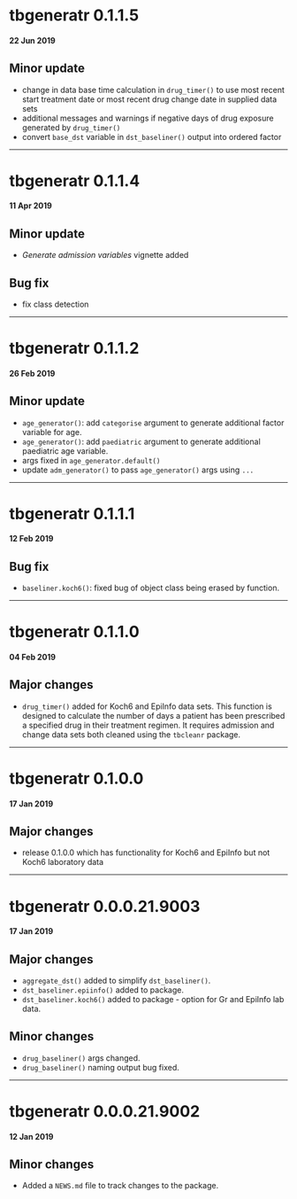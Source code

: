 # tbgeneratr 0.1.1.5
#### 22 Jun 2019
## Minor update
* change in data base time calculation in `drug_timer()` to use most recent start treatment date or most recent drug change date in supplied data sets
* additional messages and warnings if negative days of drug exposure generated by `drug_timer()`
* convert `base_dst` variable in `dst_baseliner()` output into ordered factor

---

# tbgeneratr 0.1.1.4
#### 11 Apr 2019
## Minor update
* *Generate admission variables* vignette added
## Bug fix
* fix class detection 

---

# tbgeneratr 0.1.1.2
#### 26 Feb 2019
## Minor update
* `age_generator()`: add `categorise` argument to generate additional factor variable for age. 
* `age_generator()`: add `paediatric` argument to generate additional paediatric age variable.
* args fixed in `age_generator.default()`
* update `adm_generator()` to pass `age_generator()` args using `...`

---

# tbgeneratr 0.1.1.1
#### 12 Feb 2019
## Bug fix
* `baseliner.koch6()`: fixed bug of object class being erased by function. 

---

# tbgeneratr 0.1.1.0
#### 04 Feb 2019
## Major changes
* `drug_timer()` added for Koch6 and EpiInfo data sets. This function is designed to calculate
the number of days a patient has been prescribed a specified drug in their treatment regimen. It
 requires admission and change data sets both cleaned using the `tbcleanr` package. 

---

# tbgeneratr 0.1.0.0
#### 17 Jan 2019
## Major changes
* release 0.1.0.0 which has functionality for Koch6 and EpiInfo but not Koch6 laboratory data

---

# tbgeneratr 0.0.0.21.9003
#### 17 Jan 2019
## Major changes
* `aggregate_dst()` added to simplify `dst_baseliner()`.
* `dst_baseliner.epiinfo()` added to package.
* `dst_baseliner.koch6()` added to package - option for Gr and EpiInfo lab data.

## Minor changes
* `drug_baseliner()` args changed.
* `drug_baseliner()` naming output bug fixed. 

---

# tbgeneratr 0.0.0.21.9002
#### 12 Jan 2019
## Minor changes
* Added a `NEWS.md` file to track changes to the package.
